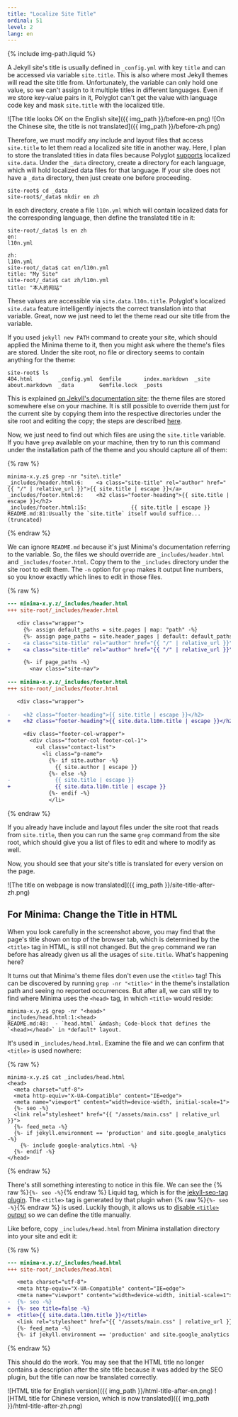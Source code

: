 ```yaml
---
title: "Localize Site Title"
ordinal: 51
level: 2
lang: en
---
```

{% include img-path.liquid %}

A Jekyll site's title is usually defined in `_config.yml` with key `title` and
can be accessed via variable `site.title`. This is also where most Jekyll
themes will read the site title from. Unfortunately, the variable can only hold
one value, so we can't assign to it multiple titles in different languages.
Even if we store key-value pairs in it, Polyglot can't get the value with
language code key and mask `site.title` with the localized title.

![The title looks OK on the English site]({{ img_path }}/before-en.png)
![On the Chinese site, the title is not translated]({{ img_path }}/before-zh.png)

Therefore, we must modify any include and layout files that access `site.title`
to let them read a localized site title in another way. Here, I plan to store
the translated tities in data files because Polyglot
[supports](https://github.com/untra/polyglot/blob/1.3.2/README.md#localized-sitedata)
localized `site.data`. Under the `_data` directory, create a directory for each
language, which will hold localized data files for that language. If your site
does not have a `_data` directory, then just create one before proceeding.

```console
site-root$ cd _data
site-root$/_data$ mkdir en zh
```

In each directory, create a file `l10n.yml` which will contain localized data
for the corresponding language, then define the translated title in it:

```console
site-root/_data$ ls en zh
en:
l10n.yml

zh:
l10n.yml
site-root/_data$ cat en/l10n.yml
title: "My Site"
site-root/_data$ cat zh/l10n.yml
title: "本人的网站"
```

These values are accessible via `site.data.l10n.title`. Polyglot's localized
`site.data` feature intelligently injects the correct translation into that
variable. Great, now we just need to let the theme read our site title from the
variable.

If you used `jekyll new PATH` command to create your site, which should applied
the Minima theme to it, then you might ask where the theme's files are stored.
Under the site root, no file or directory seems to contain anything for the
theme:

```console
site-root$ ls
404.html        _config.yml  Gemfile       index.markdown  _site
about.markdown  _data        Gemfile.lock  _posts
```

This is explained [on Jekyll's documentation
site](https://jekyllrb.com/docs/themes/#understanding-gem-based-themes): the
theme files are stored somewhere else on your machine. It is still possible to
override them just for the current site by copying them into the respective
directories under the site root and editing the copy; the steps are described
[here](https://jekyllrb.com/docs/themes/#overriding-theme-defaults).

Now, we just need to find out which files are using the `site.title` variable.
If you have `grep` available on your machine, then try to run this command
under the installation path of the theme and you should capture all of them:

{% raw %}
```console
minima-x.y.z$ grep -nr "site\.title"
_includes/header.html:6:    <a class="site-title" rel="author" href="{{ "/" | relative_url }}">{{ site.title | escape }}</a>
_includes/footer.html:6:    <h2 class="footer-heading">{{ site.title | escape }}</h2>
_includes/footer.html:15:              {{ site.title | escape }}
README.md:81:Usually the `site.title` itself would suffice... (truncated)
```
{% endraw %}

We can ignore `README.md` because it's just Minima's documentation referring to
the variable. So, the files we should override are `_includes/header.html` and
`_includes/footer.html`. Copy them to the `_includes` directory under the site
root to edit them. The `-n` option for `grep` makes it output line numbers, so
you know exactly which lines to edit in those files.

{% raw %}
```diff
--- minima-x.y.z/_includes/header.html
+++ site-root/_includes/header.html

   <div class="wrapper">
     {%- assign default_paths = site.pages | map: "path" -%}
     {%- assign page_paths = site.header_pages | default: default_paths -%}
-    <a class="site-title" rel="author" href="{{ "/" | relative_url }}">{{ site.title | escape }}</a>
+    <a class="site-title" rel="author" href="{{ "/" | relative_url }}">{{ site.data.l10n.title | escape }}</a>

     {%- if page_paths -%}
       <nav class="site-nav">
 
--- minima-x.y.z/_includes/footer.html
+++ site-root/_includes/footer.html

   <div class="wrapper">
 
-    <h2 class="footer-heading">{{ site.title | escape }}</h2>
+    <h2 class="footer-heading">{{ site.data.l10n.title | escape }}</h2>

     <div class="footer-col-wrapper">
       <div class="footer-col footer-col-1">
         <ul class="contact-list">
           <li class="p-name">
             {%- if site.author -%}
               {{ site.author | escape }}
             {%- else -%}
-              {{ site.title | escape }}
+              {{ site.data.l10n.title | escape }}
             {%- endif -%}
             </li>
```
{% endraw %}

If you already have include and layout files under the site root that reads
from `site.title`, then you can run the same `grep` command from the site root,
which should give you a list of files to edit and where to modify as well.

Now, you should see that your site's title is translated for every version on
the page.

![The title on webpage is now translated]({{ img_path }}/site-title-after-zh.png)

## For Minima: Change the Title in HTML

When you look carefully in the screenshot above, you may find that the page's
title shown on top of the browser tab, which is determined by the `<title>` tag
in HTML, is still not changed. But the `grep` command we ran before has already
given us all the usages of `site.title`. What's happening here?

It turns out that Minima's theme files don't even use the `<title>` tag! This
can be discovered by running `grep -nr "<title>"` in the theme's installation
path and seeing no reported occurrences. But after all, we can still try to
find where Minima uses the `<head>` tag, in which `<title>` would reside:

```console
minima-x.y.z$ grep -nr "<head>"
_includes/head.html:1:<head>
README.md:48:  - `head.html` &mdash; Code-block that defines the `<head></head>` in *default* layout.
```

It's used in `_includes/head.html`. Examine the file and we can confirm that
`<title>` is used nowhere:

{% raw %}
```console
minima-x.y.z$ cat _includes/head.html
<head>
  <meta charset="utf-8">
  <meta http-equiv="X-UA-Compatible" content="IE=edge">
  <meta name="viewport" content="width=device-width, initial-scale=1">
  {%- seo -%}
  <link rel="stylesheet" href="{{ "/assets/main.css" | relative_url }}">
  {%- feed_meta -%}
  {%- if jekyll.environment == 'production' and site.google_analytics -%}
    {%- include google-analytics.html -%}
  {%- endif -%}
</head>
```
{% endraw %}

There's still something interesting to notice in this file. We can see the
{% raw %}`{%- seo -%}`{% endraw %} Liquid tag, which is for the [jekyll-seo-tag
plugin](https://github.com/jekyll/jekyll-seo-tag). The `<title>` tag is
generated by that plugin when {% raw %}`{%- seo -%}`{% endraw %} is used.
Luckily though, it allows us to [disable `<title>`
output](https://github.com/jekyll/jekyll-seo-tag/blob/v2.6.1/docs/advanced-usage.md#disabling-title-output)
so we can define the title manually.

Like before, copy `_includes/head.html` from Minima installation directory into
your site and edit it:

{% raw %}
```diff
--- minima-x.y.z/_includes/head.html
+++ site-root/_includes/head.html

   <meta charset="utf-8">
   <meta http-equiv="X-UA-Compatible" content="IE=edge">
   <meta name="viewport" content="width=device-width, initial-scale=1">
-  {%- seo -%}
+  {%- seo title=false -%}
+  <title>{{ site.data.l10n.title }}</title>
   <link rel="stylesheet" href="{{ "/assets/main.css" | relative_url }}">
   {%- feed_meta -%}
   {%- if jekyll.environment == 'production' and site.google_analytics -%}
```
{% endraw %}

This should do the work. You may see that the HTML title no longer contains a
description after the site title because it was added by the SEO plugin, but
the title can now be translated correctly.

![HTML title for English version]({{ img_path }}/html-title-after-en.png)
![HTML title for Chinese version, which is now translated]({{ img_path }}/html-title-after-zh.png)
